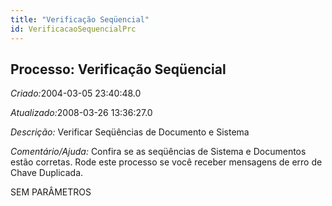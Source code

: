 ```yaml
---
title: "Verificação Seqüencial"
id: VerificacaoSequencialPrc
---
```

<div id="d252640e1" class="section chapter">

<div class="titlepage">

<div>

<div>

## Processo: Verificação Seqüencial

</div>

</div>

</div>

<span class="emphasis"> *Criado:*</span>2004-03-05 23:40:48.0

<span class="emphasis">*Atualizado:*</span>2008-03-26 13:36:27.0

<span class="emphasis"> *Descrição:* </span>Verificar Seqüências de
Documento e Sistema

<span class="emphasis"> *Comentário/Ajuda:* </span>Confira se as
seqüências de Sistema e Documentos estão corretas. Rode este processo
se você receber mensagens de erro de Chave Duplicada.

SEM PARÂMETROS

</div>
